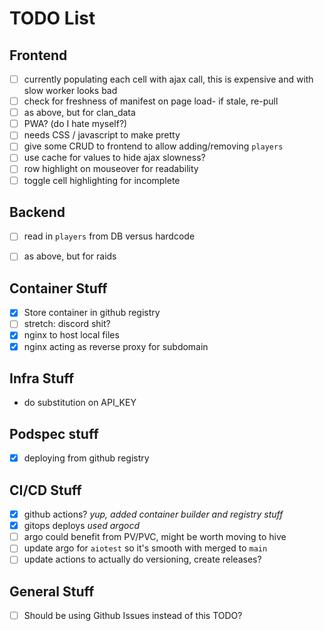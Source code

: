 # TODO List

## Frontend
- [ ] currently populating each cell with ajax call, this is expensive and with slow worker looks bad
- [ ] check for freshness of manifest on page load- if stale, re-pull
- [ ] as above, but for clan_data
- [ ] PWA? (do I hate myself?)
- [ ] needs CSS / javascript to make pretty
- [ ] give some CRUD to frontend to allow adding/removing `players`
- [ ] use cache for values to hide ajax slowness?
- [ ] row highlight on mouseover for readability
- [ ] toggle cell highlighting for incomplete

## Backend
- [ ] read in `players` from DB versus hardcode
- [ ] as above, but for raids


## Container Stuff
- [x] Store container in github registry
- [ ] stretch: discord shit?
- [x] nginx to host local files
- [x] nginx acting as reverse proxy for subdomain

## Infra Stuff
- do substitution on API_KEY 

## Podspec stuff
- [x] deploying from github registry

## CI/CD Stuff
- [x] github actions? _yup, added container builder and registry stuff_
- [x] gitops deploys _used argocd_
- [ ] argo could benefit from PV/PVC, might be worth moving to hive
- [ ] update argo for `aiotest` so it's smooth with merged to `main`
- [ ] update actions to actually do versioning, create releases?

## General Stuff
- [ ] Should be using Github Issues instead of this TODO?

